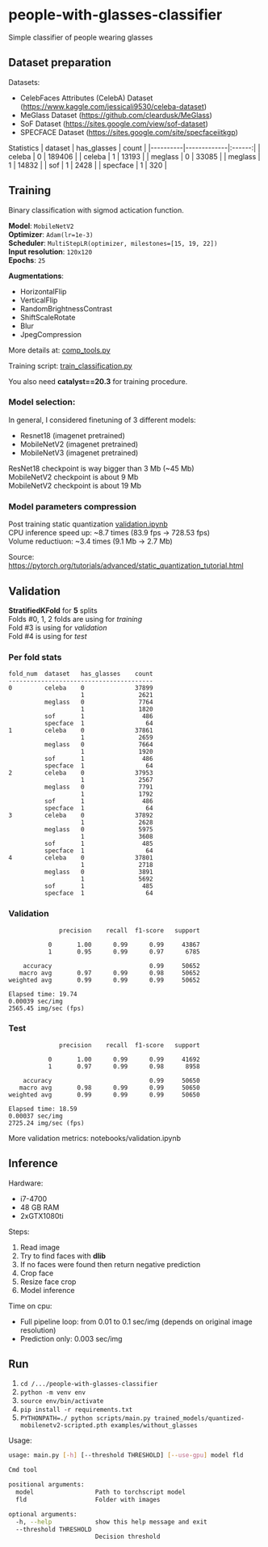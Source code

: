 # people-with-glasses-classifier
Simple classifier of people wearing glasses

## Dataset preparation

Datasets:
* CelebFaces Attributes (CelebA) Dataset (https://www.kaggle.com/jessicali9530/celeba-dataset)
* MeGlass Dataset (https://github.com/cleardusk/MeGlass)
* SoF Dataset (https://sites.google.com/view/sof-dataset)
* SPECFACE Dataset (https://sites.google.com/site/specfaceiitkgp)

Statistics
| dataset  | has_glasses |  count |
|----------|-------------|:------:|
| celeba   | 0           | 189406 |
| celeba   | 1           | 13193  |
| meglass  | 0           | 33085  |
| meglass  | 1           | 14832  |
| sof      | 1           | 2428   |
| specface | 1           | 320    |

## Training

Binary classification with sigmod actication function.

__Model__: `MobileNetV2`  
__Optimizer__: `Adam(lr=1e-3)`  
__Scheduler__: `MultiStepLR(optimizer, milestones=[15, 19, 22])`  
__Input resolution__: `120x120`  
__Epochs__: `25`


__Augmentations__:
* HorizontalFlip
* VerticalFlip
* RandomBrightnessContrast
* ShiftScaleRotate
* Blur
* JpegCompression  
  
More details at: [comp_tools.py](modules/comp_tools.py#37)  

Training script: [train_classification.py](scripts/train_classification.py)  

You also need __catalyst==20.3__ for training procedure.

### Model selection:
In general, I considered finetuning of 3 different models:
* Resnet18 (imagenet pretrained)
* MobileNetV2 (imagenet pretrained)
* MobileNetV3 (imagenet pretrained)

ResNet18 checkpoint is way bigger than 3 Mb (~45 Mb)  
MobileNetV2 checkpoint is about 9 Mb  
MobileNetV2 checkpoint is about 19 Mb  

### Model parameters compression

Post training static quantization [validation.ipynb](notebooks/validation.ipynb#Static-quantization)  
CPU inference speed up: ~8.7 times (83.9 fps -> 728.53 fps)  
Volume reductiuon: ~3.4 times (9.1 Mb -> 2.7 Mb)  

Source: https://pytorch.org/tutorials/advanced/static_quantization_tutorial.html 

## Validation

__StratifiedKFold__ for __5__ splits  
Folds #0, 1, 2 folds are using for _training_  
Fold #3 is using for _validation_  
Fold #4 is using for _test_  

### Per fold stats
```
fold_num  dataset   has_glasses    count
----------------------------------------
0         celeba    0              37899
                    1               2621
          meglass   0               7764
                    1               1820
          sof       1                486
          specface  1                 64
1         celeba    0              37861
                    1               2659
          meglass   0               7664
                    1               1920
          sof       1                486
          specface  1                 64
2         celeba    0              37953
                    1               2567
          meglass   0               7791
                    1               1792
          sof       1                486
          specface  1                 64
3         celeba    0              37892
                    1               2628
          meglass   0               5975
                    1               3608
          sof       1                485
          specface  1                 64
4         celeba    0              37801
                    1               2718
          meglass   0               3891
                    1               5692
          sof       1                485
          specface  1                 64
```

### Validation
```
              precision    recall  f1-score   support

           0       1.00      0.99      0.99     43867
           1       0.95      0.99      0.97      6785

    accuracy                           0.99     50652
   macro avg       0.97      0.99      0.98     50652
weighted avg       0.99      0.99      0.99     50652

Elapsed time: 19.74
0.00039 sec/img
2565.45 img/sec (fps)
```

### Test
```
              precision    recall  f1-score   support

           0       1.00      0.99      0.99     41692
           1       0.97      0.99      0.98      8958

    accuracy                           0.99     50650
   macro avg       0.98      0.99      0.99     50650
weighted avg       0.99      0.99      0.99     50650

Elapsed time: 18.59
0.00037 sec/img
2725.24 img/sec (fps)
```

More validation metrics: notebooks/validation.ipynb

## Inference

Hardware:
* i7-4700
* 48 GB RAM
* 2xGTX1080ti  

Steps:
1. Read image
2. Try to find faces with __dlib__
3. If no faces were found then return negative prediction
4. Crop face
5. Resize face crop
6. Model inference

Time on cpu:
* Full pipeline loop: from 0.01 to 0.1 sec/img (depends on original image resolution)
* Prediction only: 0.003 sec/img

## Run

1. `cd /.../people-with-glasses-classifier`
2. `python -m venv env`
3. `source env/bin/activate`
4. `pip install -r requirements.txt`
5. `PYTHONPATH=./ python scripts/main.py trained_models/quantized-mobilenetv2-scripted.pth examples/without_glasses`

Usage:
```bash
usage: main.py [-h] [--threshold THRESHOLD] [--use-gpu] model fld

Cmd tool

positional arguments:
  model                 Path to torchscript model
  fld                   Folder with images

optional arguments:
  -h, --help            show this help message and exit
  --threshold THRESHOLD
                        Decision threshold

```